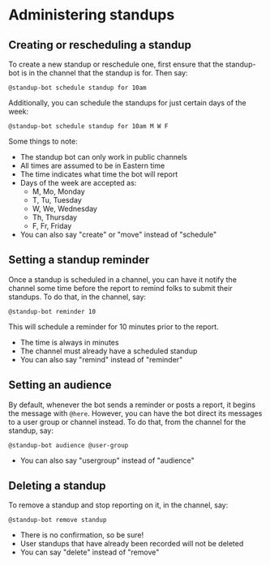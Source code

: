 # Administering standups

## Creating or rescheduling a standup

To create a new standup or reschedule one, first ensure that the standup-bot is in the channel that the standup is for.  Then say:

`@standup-bot schedule standup for 10am`

Additionally, you can schedule the standups for just certain days of the week:

`@standup-bot schedule standup for 10am M W F`

Some things to note:

- The standup bot can only work in public channels
- All times are assumed to be in Eastern time
- The time indicates what time the bot will report
- Days of the week are accepted as:
  - M, Mo, Monday
  - T, Tu, Tuesday
  - W, We, Wednesday
  - Th, Thursday
  - F, Fr, Friday
- You can also say "create" or "move" instead of "schedule"

## Setting a standup reminder

Once a standup is scheduled in a channel, you can have it notify the channel some time before the report to remind folks to submit their standups.  To do that, in the channel, say:

`@standup-bot reminder 10`

This will schedule a reminder for 10 minutes prior to the report.

- The time is always in minutes
- The channel must already have a scheduled standup
- You can also say "remind" instead of "reminder"

## Setting an audience

By default, whenever the bot sends a reminder or posts a report, it begins the message with `@here`.  However, you can have the bot direct its messages to a user group or channel instead.  To do that, from the channel for the standup, say:

`@standup-bot audience @user-group`

- You can also say "usergroup" instead of "audience"

## Deleting a standup

To remove a standup and stop reporting on it, in the channel, say:

`@standup-bot remove standup`

- There is no confirmation, so be sure!
- User standups that have already been recorded will not be deleted
- You can say "delete" instead of "remove"
